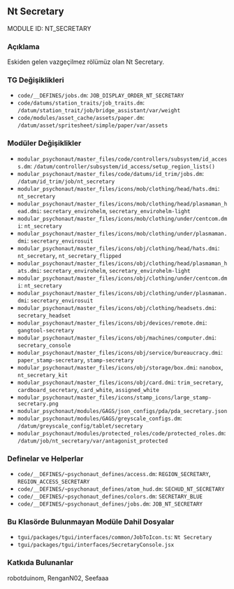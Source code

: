 ## Nt Secretary

MODULE ID: NT_SECRETARY

### Açıklama

Eskiden gelen vazgeçilmez rölümüz olan Nt Secretary.

### TG Değişiklikleri

- `code/__DEFINES/jobs.dm`: `JOB_DISPLAY_ORDER_NT_SECRETARY`
- `code/datums/station_traits/job_traits.dm`: `/datum/station_trait/job/bridge_assistant/var/weight`
- `code/modules/asset_cache/assets/paper.dm`: `/datum/asset/spritesheet/simple/paper/var/assets`

### Modüler Değişiklikler

- `modular_psychonaut/master_files/code/controllers/subsystem/id_access.dm`: `/datum/controller/subsystem/id_access/setup_region_lists()`
- `modular_psychonaut/master_files/code/datums/id_trim/jobs.dm`: `/datum/id_trim/job/nt_secretary`
- `modular_psychonaut/master_files/icons/mob/clothing/head/hats.dmi`: `nt_secretary`
- `modular_psychonaut/master_files/icons/mob/clothing/head/plasmaman_head.dmi`: `secretary_envirohelm`, `secretary_envirohelm-light`
- `modular_psychonaut/master_files/icons/mob/clothing/under/centcom.dmi`: `nt_secretary`
- `modular_psychonaut/master_files/icons/mob/clothing/under/plasmaman.dmi`: `secretary_envirosuit`
- `modular_psychonaut/master_files/icons/obj/clothing/head/hats.dmi`: `nt_secretary`, `nt_secretary_flipped`
- `modular_psychonaut/master_files/icons/obj/clothing/head/plasmaman_hats.dmi`: `secretary_envirohelm`, `secretary_envirohelm-light`
- `modular_psychonaut/master_files/icons/obj/clothing/under/centcom.dmi`: `nt_secretary`
- `modular_psychonaut/master_files/icons/obj/clothing/under/plasmaman.dmi`: `secretary_envirosuit`
- `modular_psychonaut/master_files/icons/obj/clothing/headsets.dmi`: `secretary_headset`
- `modular_psychonaut/master_files/icons/obj/devices/remote.dmi`: `gangtool-secretary`
- `modular_psychonaut/master_files/icons/obj/machines/computer.dmi`: `secretary_console`
- `modular_psychonaut/master_files/icons/obj/service/bureaucracy.dmi`: `paper_stamp-secretary`, `stamp-secretary`
- `modular_psychonaut/master_files/icons/obj/storage/box.dmi`: `nanobox`, `nt_secretary_kit`
- `modular_psychonaut/master_files/icons/obj/card.dmi`: `trim_secretary`, `cardboard_secretary`, `card_white`, `assigned_white`
- `modular_psychonaut/master_files/icons/stamp_icons/large_stamp-secretary.png`
- `modular_psychonaut/modules/GAGS/json_configs/pda/pda_secretary.json`
- `modular_psychonaut/modules/GAGS/greyscale_configs.dm`: `/datum/greyscale_config/tablet/secretary`
- `modular_psychonaut/modules/protected_roles/code/protected_roles.dm`: `/datum/job/nt_secretary/var/antagonist_protected`

### Definelar ve Helperlar

- `code/__DEFINES/~psychonaut_defines/access.dm`: `REGION_SECRETARY`, `REGION_ACCESS_SECRETARY`
- `code/__DEFINES/~psychonaut_defines/atom_hud.dm`: `SECHUD_NT_SECRETARY`
- `code/__DEFINES/~psychonaut_defines/colors.dm`: `SECRETARY_BLUE`
- `code/__DEFINES/~psychonaut_defines/jobs.dm`: `JOB_NT_SECRETARY`

### Bu Klasörde Bulunmayan Modüle Dahil Dosyalar

- `tgui/packages/tgui/interfaces/common/JobToIcon.ts`: `Nt Secretary`
- `tgui/packages/tgui/interfaces/SecretaryConsole.jsx`

### Katkıda Bulunanlar

robotduinom, RenganN02, Seefaaa

